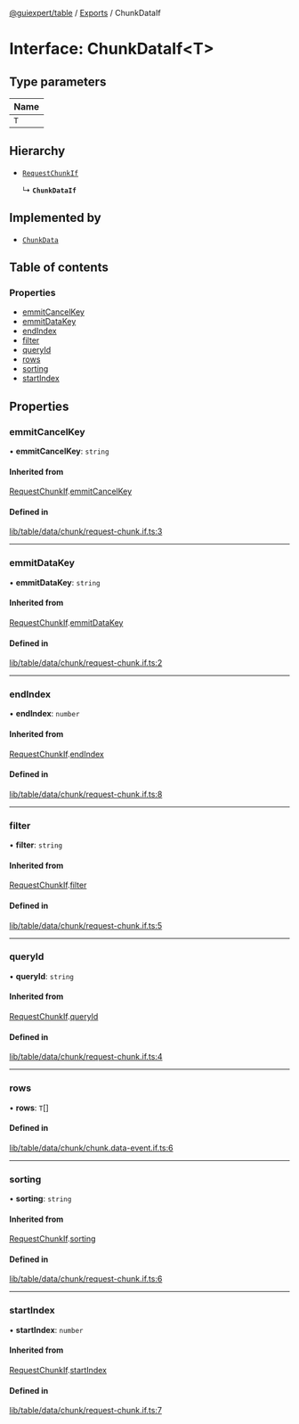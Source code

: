 [@guiexpert/table](../README.md) / [Exports](../modules.md) / ChunkDataIf

# Interface: ChunkDataIf\<T\>

## Type parameters

| Name |
| :------ |
| `T` |

## Hierarchy

- [`RequestChunkIf`](RequestChunkIf.md)

  ↳ **`ChunkDataIf`**

## Implemented by

- [`ChunkData`](../classes/ChunkData.md)

## Table of contents

### Properties

- [emmitCancelKey](ChunkDataIf.md#emmitcancelkey)
- [emmitDataKey](ChunkDataIf.md#emmitdatakey)
- [endIndex](ChunkDataIf.md#endindex)
- [filter](ChunkDataIf.md#filter)
- [queryId](ChunkDataIf.md#queryid)
- [rows](ChunkDataIf.md#rows)
- [sorting](ChunkDataIf.md#sorting)
- [startIndex](ChunkDataIf.md#startindex)

## Properties

### emmitCancelKey

• **emmitCancelKey**: `string`

#### Inherited from

[RequestChunkIf](RequestChunkIf.md).[emmitCancelKey](RequestChunkIf.md#emmitcancelkey)

#### Defined in

[lib/table/data/chunk/request-chunk.if.ts:3](https://github.com/guiexperttable/ge-table/blob/6aaca3c/libs/table/src/lib/table/data/chunk/request-chunk.if.ts#L3)

___

### emmitDataKey

• **emmitDataKey**: `string`

#### Inherited from

[RequestChunkIf](RequestChunkIf.md).[emmitDataKey](RequestChunkIf.md#emmitdatakey)

#### Defined in

[lib/table/data/chunk/request-chunk.if.ts:2](https://github.com/guiexperttable/ge-table/blob/6aaca3c/libs/table/src/lib/table/data/chunk/request-chunk.if.ts#L2)

___

### endIndex

• **endIndex**: `number`

#### Inherited from

[RequestChunkIf](RequestChunkIf.md).[endIndex](RequestChunkIf.md#endindex)

#### Defined in

[lib/table/data/chunk/request-chunk.if.ts:8](https://github.com/guiexperttable/ge-table/blob/6aaca3c/libs/table/src/lib/table/data/chunk/request-chunk.if.ts#L8)

___

### filter

• **filter**: `string`

#### Inherited from

[RequestChunkIf](RequestChunkIf.md).[filter](RequestChunkIf.md#filter)

#### Defined in

[lib/table/data/chunk/request-chunk.if.ts:5](https://github.com/guiexperttable/ge-table/blob/6aaca3c/libs/table/src/lib/table/data/chunk/request-chunk.if.ts#L5)

___

### queryId

• **queryId**: `string`

#### Inherited from

[RequestChunkIf](RequestChunkIf.md).[queryId](RequestChunkIf.md#queryid)

#### Defined in

[lib/table/data/chunk/request-chunk.if.ts:4](https://github.com/guiexperttable/ge-table/blob/6aaca3c/libs/table/src/lib/table/data/chunk/request-chunk.if.ts#L4)

___

### rows

• **rows**: `T`[]

#### Defined in

[lib/table/data/chunk/chunk.data-event.if.ts:6](https://github.com/guiexperttable/ge-table/blob/6aaca3c/libs/table/src/lib/table/data/chunk/chunk.data-event.if.ts#L6)

___

### sorting

• **sorting**: `string`

#### Inherited from

[RequestChunkIf](RequestChunkIf.md).[sorting](RequestChunkIf.md#sorting)

#### Defined in

[lib/table/data/chunk/request-chunk.if.ts:6](https://github.com/guiexperttable/ge-table/blob/6aaca3c/libs/table/src/lib/table/data/chunk/request-chunk.if.ts#L6)

___

### startIndex

• **startIndex**: `number`

#### Inherited from

[RequestChunkIf](RequestChunkIf.md).[startIndex](RequestChunkIf.md#startindex)

#### Defined in

[lib/table/data/chunk/request-chunk.if.ts:7](https://github.com/guiexperttable/ge-table/blob/6aaca3c/libs/table/src/lib/table/data/chunk/request-chunk.if.ts#L7)
